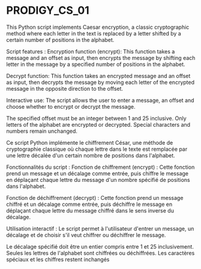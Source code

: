 # PRODIGY_CS_01
<!-- [English] -->

<!-- Caesar encryption in Python -->
This Python script implements Caesar encryption, a classic cryptographic method where each letter in the text is replaced by a letter shifted by a certain number of positions in the alphabet.

Script features :
Encryption function (encrypt): This function takes a message and an offset as input, then encrypts the message by shifting each letter in the message by a specified number of positions in the alphabet.

Decrypt function: This function takes an encrypted message and an offset as input, then decrypts the message by moving each letter of the encrypted message in the opposite direction to the offset.

Interactive use: The script allows the user to enter a message, an offset and choose whether to encrypt or decrypt the message.

<!-- Note: -->
The specified offset must be an integer between 1 and 25 inclusive.
Only letters of the alphabet are encrypted or decrypted. Special characters and numbers remain unchanged.

<!-- [Franch] -->

<!-- Chiffrement César en Python -->
Ce script Python implémente le chiffrement César, une méthode de cryptographie classique où chaque lettre dans le texte est remplacée par une lettre décalée d'un certain nombre de positions dans l'alphabet.

Fonctionnalités du script :
Fonction de chiffrement (encrypt) : Cette fonction prend un message et un décalage comme entrée, puis chiffre le message en déplaçant chaque lettre du message d'un nombre spécifié de positions dans l'alphabet.

Fonction de déchiffrement (decrypt) : Cette fonction prend un message chiffré et un décalage comme entrée, puis déchiffre le message en déplaçant chaque lettre du message chiffré dans le sens inverse du décalage.

Utilisation interactif : Le script permet à l'utilisateur d'entrer un message, un décalage et de choisir s'il veut chiffrer ou déchiffrer le message.

<!-- Remarque : -->
Le décalage spécifié doit être un entier compris entre 1 et 25 inclusivement.
Seules les lettres de l'alphabet sont chiffrées ou déchiffrées. Les caractères spéciaux et les chiffres restent inchangés